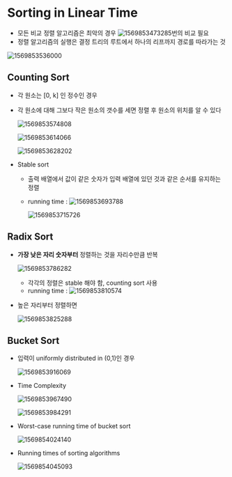 # Sorting in Linear Time

- 모든 비교 정렬 알고리즘은 최악의 경우 ![1569853473285](C:\Users\user\AppData\Roaming\Typora\typora-user-images\1569853473285.png)번의 비교 필요
- 정렬 알고리즘의 실행은 결정 트리의 루트에서 하나의 리프까지 경로를 따라가는 것 

![1569853536000](C:\Users\user\AppData\Roaming\Typora\typora-user-images\1569853536000.png)

## Counting Sort

- 각 원소는 [0, k] 인 정수인 경우

- 각 원소에 대해 그보다 작은 원소의 갯수를 세면 정렬 후 원소의 위치를 알 수 있다

  ![1569853574808](C:\Users\user\AppData\Roaming\Typora\typora-user-images\1569853574808.png)

  ![1569853614066](C:\Users\user\AppData\Roaming\Typora\typora-user-images\1569853614066.png)

  ![1569853628202](C:\Users\user\AppData\Roaming\Typora\typora-user-images\1569853628202.png)

- Stable sort

  - 출력 배열에서 값이 같은 숫자가 입력 배열에 있던 것과 같은 순서를 유지하는 정렬

  - running time : ![1569853693788](C:\Users\user\AppData\Roaming\Typora\typora-user-images\1569853693788.png)

    ![1569853715726](C:\Users\user\AppData\Roaming\Typora\typora-user-images\1569853715726.png)

## Radix Sort

- **가장 낮은 자리 숫자부터** 정렬하는 것을 자리수만큼 반복

  ![1569853786282](C:\Users\user\AppData\Roaming\Typora\typora-user-images\1569853786282.png)

  - 각각의 정렬은 stable 해야 함, counting sort 사용
  - running time : ![1569853810574](C:\Users\user\AppData\Roaming\Typora\typora-user-images\1569853810574.png)

- 높은 자리부터 정렬하면

  ![1569853825288](C:\Users\user\AppData\Roaming\Typora\typora-user-images\1569853825288.png)

## Bucket Sort

- 입력이 uniformly distributed in (0,1)인 경우

  ![1569853916069](C:\Users\user\AppData\Roaming\Typora\typora-user-images\1569853916069.png)

- Time Complexity

  ![1569853967490](C:\Users\user\AppData\Roaming\Typora\typora-user-images\1569853967490.png)

  ![1569853984291](C:\Users\user\AppData\Roaming\Typora\typora-user-images\1569853984291.png)

- Worst-case running time of bucket sort

  ![1569854024140](C:\Users\user\AppData\Roaming\Typora\typora-user-images\1569854024140.png)

- Running times of sorting algorithms

  ![1569854045093](C:\Users\user\AppData\Roaming\Typora\typora-user-images\1569854045093.png)

  